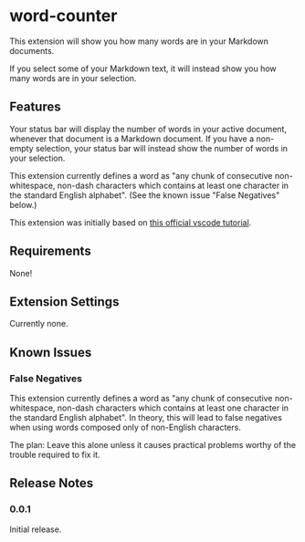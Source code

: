 # word-counter

This extension will show you how many words are in your Markdown documents.

If you select some of your Markdown text, it will instead show you how many words are in your selection.

## Features

Your status bar will display the number of words in your active document, whenever that document is a Markdown document. If you have a non-empty selection, your status bar will instead show the number of words in your selection.

This extension currently defines a word as "any chunk of consecutive non-whitespace, non-dash characters which contains at least one character in the standard English alphabet". (See the known issue "False Negatives" below.)

This extension was initially based on [this official vscode tutorial](https://code.visualstudio.com/docs/extensions/example-word-count).

## Requirements

None!

## Extension Settings

Currently none.

## Known Issues

### False Negatives

This extension currently defines a word as "any chunk of consecutive non-whitespace, non-dash characters which contains at least one character in the standard English alphabet". In theory, this will lead to false negatives when using words composed only of non-English characters.

The plan: Leave this alone unless it causes practical problems worthy of the trouble required to fix it.

## Release Notes

### 0.0.1

Initial release.

